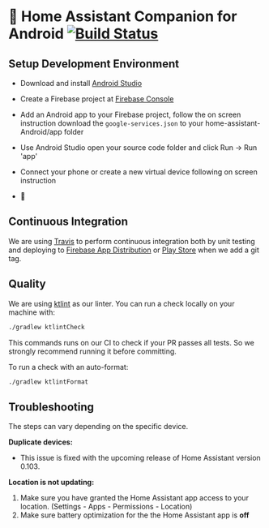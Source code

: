 # :iphone: Home Assistant Companion for Android  [![Build Status](https://travis-ci.com/home-assistant/home-assistant-android.svg?branch=master)](https://travis-ci.com/home-assistant/home-assistant-android)

## Setup Development Environment

- Download and install [Android Studio](https://developer.android.com/studio)

- Create a Firebase project at [Firebase Console](https://console.firebase.google.com)

- Add an Android app to your Firebase project, follow the on screen instruction download the `google-services.json`
  to your home-assistant-Android/app folder

- Use Android Studio open your source code folder and click Run -> Run 'app'

- Connect your phone or create a new virtual device following on screen instruction

- :tada:


## Continuous Integration

We are using [Travis](https://travis-ci.com/home-assistant/home-assistant-android) to perform continuous integration both by unit testing and deploying to [Firebase App Distribution](https://appdistribution.firebase.dev/i/8zf5W4zz) or [Play Store](https://play.google.com/store/apps/details?id=io.homeassistant.companion.android) when we add a git tag.

## Quality

We are using [ktlint](https://ktlint.github.io/) as our linter.
You can run a check locally on your machine with:
```bash
./gradlew ktlintCheck
```
This commands runs on our CI to check if your PR passes all tests. So we strongly recommend running it before committing.

To run a check with an auto-format:
```bash
./gradlew ktlintFormat
```

## Troubleshooting

The steps can vary depending on the specific device.

**Duplicate devices:**
- This issue is fixed with the upcoming release of Home Assistant version 0.103.

**Location is not updating:**
1. Make sure you have granted the Home Assistant app access to your location. (Settings - Apps - Permissions - Location)
2. Make sure battery optimization for the the Home Assistant app is **off**
